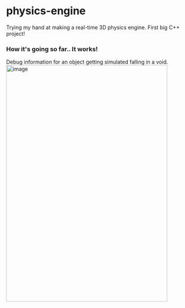 # physics-engine
Trying my hand at making a real-time 3D physics engine. First big C++ project!

### How it's going so far.. It works!
Debug information for an object getting simulated falling in a void. 
<img width="433" height="638" alt="image" src="https://github.com/user-attachments/assets/6d62d850-f351-4772-b42c-3aee3abe7221" />


